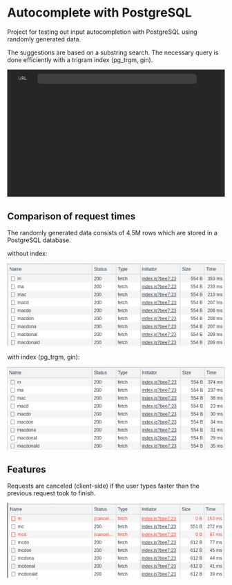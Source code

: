 # Autocomplete with PostgreSQL

Project for testing out input autocompletion with PostgreSQL using randomly generated data.

The suggestions are based on a substring search. The necessary query is done efficiently with a trigram index (pg_trgm, gin).

![](media/screen_recording.gif)

## Comparison of request times

The randomly generated data consists of 4.5M rows which are stored in a PostgreSQL database.

without index:

![](media/time_without_index.png)


with index (pg_trgm, gin):

![](media/time_with_index.png)

## Features

Requests are canceled (client-side) if the user types faster than the previous request took to finish.

![](media/cancel_requests.png)
